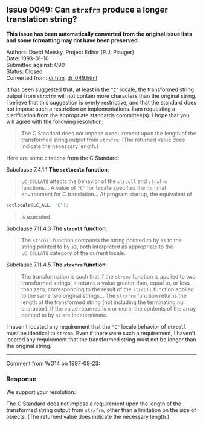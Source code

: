 ## Issue 0049: Can `strxfrm` produce a longer translation string?

**This issue has been automatically converted from the original issue lists and some formatting may not have been preserved.**

Authors: David Metsky, Project Editor (P.J. Plauger)  
Date: 1993-01-10  
Submitted against: C90  
Status: Closed  
Converted from: [dr.htm](https://www.open-std.org/jtc1/sc22/wg14/www/docs/dr.htm), [dr_049.html](https://www.open-std.org/jtc1/sc22/wg14/www/docs/dr_049.html)

It has been suggested that, at least in the `"C"` locale, the transformed string
output from `strxfrm` will not contain more characters than the original string.
I believe that this suggestion is overly restrictive, and that the standard does
not impose such a restriction on implementations. I am requesting a
clarification from the appropriate standards committee(s). I hope that you will
agree with the following resolution:

> The C Standard does not impose a requirement upon the length of the transformed
> string output from `strxfrm`. (The returned value does indicate the necessary
> length.)

Here are some citations from the C Standard:

Subclause 7.4.1.1 **The `setlocale` function**:

> `LC_COLLATE` affects the behavior of the `strcoll` and `strxfrm` functions... A
> value of `"C"` for `locale` specifies the minimal environment for C
> translation... At program startup, the equivalent of

```c
setlocale(LC_ALL, "C");
```

> is executed.

Subclause 7.11.4.3 **The `strcoll` function**:

> The `strcoll` function compares the string pointed to by `s1` to the string
> pointed to by `s2`, both interpreted as appropriate to the `LC_COLLATE` category
> of the current locale.

Subclause 7.11.4.5 **The `strxfrm` function**:

> The transformation is such that if the `strcmp` function is applied to two
> transformed strings, it returns a value greater than, equal to, or less than
> zero, corresponding to the result of the `strcoll` function applied to the same
> two original strings... The `strxfrm` function returns the length of the
> transformed string (not including the terminating null character). If the value
> returned is `n` or more, the contents of the array pointed to by `s1` are
> indeterminate.

I haven't located any requirement that the `"C"` locale behavior of `strcoll`
must be identical to `strcmp`. Even if there were such a requirement, I haven't
located any requirement that the transformed string must not be longer than the
original string.

---

Comment from WG14 on 1997-09-23:

### Response

We support your resolution:

The C Standard does not impose a requirement upon the length of the transformed
string output from `strxfrm`, other than a limitation on the size of objects.
(The returned value does indicate the necessary length.)
